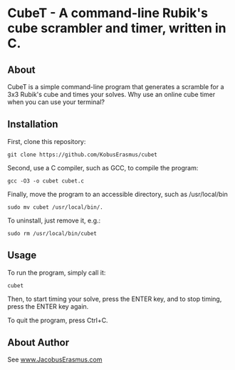 # CubeT - A command-line Rubik's cube scrambler and timer, written in C.

## About
CubeT is a simple command-line program that generates a scramble
for a 3x3 Rubik's cube and times your solves. Why use an online
cube timer when you can use your terminal?

## Installation
First, clone this repository:
```
git clone https://github.com/KobusErasmus/cubet
```
Second, use a C compiler, such as GCC, to compile the program:
```
gcc -O3 -o cubet cubet.c
```
Finally, move the program to an accessible directory, such as
/usr/local/bin
```
sudo mv cubet /usr/local/bin/.
```
To uninstall, just remove it, e.g.:
```
sudo rm /usr/local/bin/cubet
```

## Usage
To run the program, simply call it:
```
cubet
```
Then, to start timing your solve, press the ENTER key, and to
stop timing, press the ENTER key again.

To quit the program, press Ctrl+C.

## About Author
See www.JacobusErasmus.com
